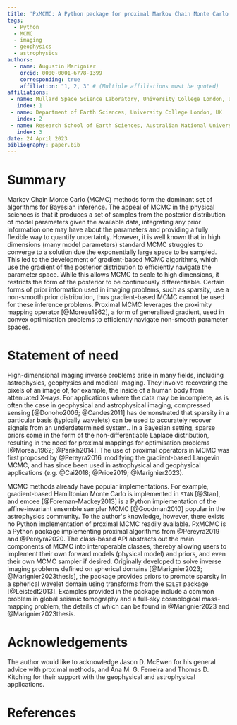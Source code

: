 ```yaml
---
title: 'PxMCMC: A Python package for proximal Markov Chain Monte Carlo'
tags:
  - Python
  - MCMC
  - imaging
  - geophysics
  - astrophysics
authors:
  - name: Augustin Marignier
    orcid: 0000-0001-6778-1399
    corresponding: true
    affiliation: "1, 2, 3" # (Multiple affiliations must be quoted)
affiliations:
 - name: Mullard Space Science Laboratory, University College London, UK
   index: 1
 - name: Department of Earth Sciences, University College London, UK
   index: 2
 - name: Research School of Earth Sciences, Australian National University, Australia
   index: 3
date: 24 April 2023
bibliography: paper.bib
---
```


# Summary

Markov Chain Monte Carlo (MCMC) methods form the dominant set of algorithms for Bayesian inference.
The appeal of MCMC in the physical sciences is that it produces a set of samples from the posterior distribution of model parameters given the available data, integrating any prior information one may have about the parameters and providing a fully flexible way to quantify uncertainty.
However, it is well known that in high dimensions (many model parameters) standard MCMC struggles to converge to a solution due the exponentially large space to be sampled.
This led to the development of gradient-based MCMC algorithms, which use the gradient of the posterior distribution to efficiently navigate the parameter space.
While this allows MCMC to scale to high dimensions, it restricts the form of the posterior to be continuously differentiable.
Certain forms of prior information used in imaging problems, such as sparsity, use a non-smooth prior distribution, thus gradient-based MCMC cannot be used for these inference problems.
Proximal MCMC leverages the proximity mapping operator [@Moreau1962], a form of generalised gradient, used in convex optimisation problems to efficiently navigate non-smooth parameter spaces.

# Statement of need

High-dimensional imaging inverse problems arise in many fields, including astrophysics, geophysics and medical imaging.
They involve recovering the pixels of an image of, for example, the inside of a human body from attenuated X-rays.
For applications where the data may be incomplete, as is often the case in geophysical and astrophysical imaging, compressed sensing [@Donoho2006; @Candes2011] has demonstrated that sparsity in a particular basis (typically wavelets) can be used to accurately recover signals from an underdetermined system..
In a Bayesian setting, sparse priors come in the form of the non-differentiable Laplace distribution, resulting in the need for proximal mappings for optimisation problems [@Moreau1962; @Parikh2014].
The use of proximal operators in MCMC was first proposed by @Pereyra2016, modifying the gradient-based Langevin MCMC, and has since been used in astrophysical and geophysical applications (e.g. @Cai2018; @Price2019; @Marignier2023).

MCMC methods already have popular implementations.
For example, gradient-based Hamiltonian Monte Carlo is implemented in `STAN` [@Stan], and emcee [@Foreman-Mackey2013] is a Python implementation of the affine-invariant ensemble sampler MCMC [@Goodman2010] popular in the astrophysics community.
To the author's knowledge, however, there exists no Python implementation of proximal MCMC readily available.
PxMCMC is a Python package implementing proximal algorithms from @Pereyra2019 and @Pereyra2020.
The class-based API abstracts out the main components of MCMC into interoperable classes, thereby allowing users to implement their own forward models (physical model) and priors, and even their own MCMC sampler if desired.
Originally developed to solve inverse imaging problems defined on spherical domains [@Marignier2023; @Marignier2023thesis], the package provides priors to promote sparsity in a spherical wavelet domain using transforms from the `S2LET` package [@Leistedt2013].
Examples provided in the package include a common problem in global seismic tomography and a full-sky cosmological mass-mapping problem, the details of which can be found in @Marignier2023 and @Marignier2023thesis.

# Acknowledgements

The author would like to acknowledge Jason D. McEwen for his general advice with proximal methods, and Ana M. G. Ferreira and Thomas D. Kitching for their support with the geophysical and astrophysical applications.

# References
